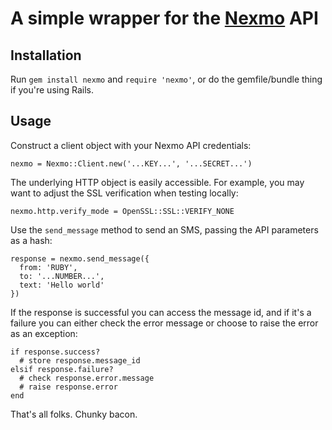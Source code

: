 A simple wrapper for the [Nexmo](http://nexmo.com/) API
=======================================================


Installation
------------

Run `gem install nexmo` and `require 'nexmo'`,
or do the gemfile/bundle thing if you're using Rails.


Usage
-----

Construct a client object with your Nexmo API credentials:

    nexmo = Nexmo::Client.new('...KEY...', '...SECRET...')


The underlying HTTP object is easily accessible. For example, you may want
to adjust the SSL verification when testing locally:

    nexmo.http.verify_mode = OpenSSL::SSL::VERIFY_NONE


Use the `send_message` method to send an SMS, passing the API
parameters as a hash:

    response = nexmo.send_message({
      from: 'RUBY',
      to: '...NUMBER...',
      text: 'Hello world'
    })


If the response is successful you can access the message id, and if it's
a failure you can either check the error message or choose to raise the
error as an exception:

    if response.success?
      # store response.message_id
    elsif response.failure?
      # check response.error.message
      # raise response.error
    end


That's all folks. Chunky bacon.
